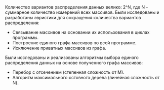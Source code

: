 Количество вариантов распределения данных велико: 2^N, где N - суммарное количество измерений всех массивов.
Были исследованы и разработаны эвристики для сокращения количества вариантов распределения:
- Связывание массивов на основании их использования в циклах программы.
- Построение единого графа массивов по всей программе.
- Исключение приватных массивов из графа.

Были исследованы и реализованы алгоритмы выбора единого распределения данных на основе полученного графа массивов:
- Перебор с отсечением (степенная сложность от М).
- Алгоритм максимального остовного дерева (линейная сложность от N). 
